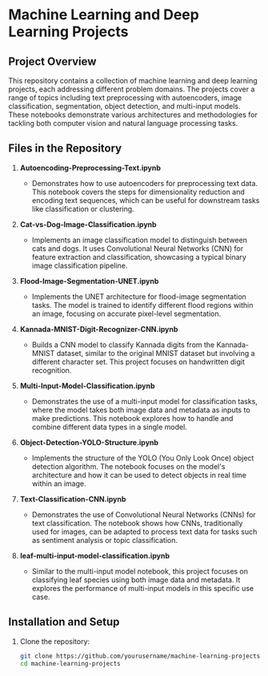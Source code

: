 # Machine Learning and Deep Learning Projects

## Project Overview
This repository contains a collection of machine learning and deep learning projects, each addressing different problem domains. The projects cover a range of topics including text preprocessing with autoencoders, image classification, segmentation, object detection, and multi-input models. These notebooks demonstrate various architectures and methodologies for tackling both computer vision and natural language processing tasks.

## Files in the Repository

1. **Autoencoding-Preprocessing-Text.ipynb**
   - Demonstrates how to use autoencoders for preprocessing text data. This notebook covers the steps for dimensionality reduction and encoding text sequences, which can be useful for downstream tasks like classification or clustering.

2. **Cat-vs-Dog-Image-Classification.ipynb**
   - Implements an image classification model to distinguish between cats and dogs. It uses Convolutional Neural Networks (CNN) for feature extraction and classification, showcasing a typical binary image classification pipeline.

3. **Flood-Image-Segmentation-UNET.ipynb**
   - Implements the UNET architecture for flood-image segmentation tasks. The model is trained to identify different flood regions within an image, focusing on accurate pixel-level segmentation.

4. **Kannada-MNIST-Digit-Recognizer-CNN.ipynb**
   - Builds a CNN model to classify Kannada digits from the Kannada-MNIST dataset, similar to the original MNIST dataset but involving a different character set. This project focuses on handwritten digit recognition.

5. **Multi-Input-Model-Classification.ipynb**
   - Demonstrates the use of a multi-input model for classification tasks, where the model takes both image data and metadata as inputs to make predictions. This notebook explores how to handle and combine different data types in a single model.

6. **Object-Detection-YOLO-Structure.ipynb**
   - Implements the structure of the YOLO (You Only Look Once) object detection algorithm. The notebook focuses on the model's architecture and how it can be used to detect objects in real time within an image.

7. **Text-Classification-CNN.ipynb**
   - Demonstrates the use of Convolutional Neural Networks (CNNs) for text classification. The notebook shows how CNNs, traditionally used for images, can be adapted to process text data for tasks such as sentiment analysis or topic classification.

8. **leaf-multi-input-model-classification.ipynb**
   - Similar to the multi-input model notebook, this project focuses on classifying leaf species using both image data and metadata. It explores the performance of multi-input models in this specific use case.

## Installation and Setup

1. Clone the repository:
   ```bash
   git clone https://github.com/yourusername/machine-learning-projects.git
   cd machine-learning-projects
